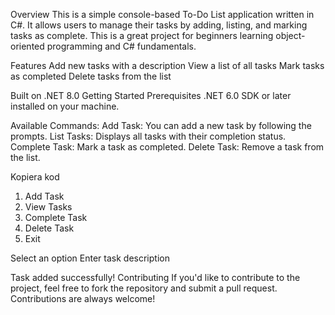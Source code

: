 Overview
This is a simple console-based To-Do List application written in C#. It allows users to manage their tasks by adding, listing, and marking tasks as complete. This is a great project for beginners learning object-oriented programming and C# fundamentals.

Features
Add new tasks with a description
View a list of all tasks
Mark tasks as completed
Delete tasks from the list

Built on .NET 8.0
Getting Started
Prerequisites
.NET 6.0 SDK or later installed on your machine.

Available Commands:
Add Task: You can add a new task by following the prompts.
List Tasks: Displays all tasks with their completion status.
Complete Task: Mark a task as completed.
Delete Task: Remove a task from the list.


Kopiera kod
1. Add Task
2. View Tasks
3. Complete Task
4. Delete Task
5. Exit

Select an option
Enter task description

Task added successfully!
Contributing
If you'd like to contribute to the project, feel free to fork the repository and submit a pull request. Contributions are always welcome!
